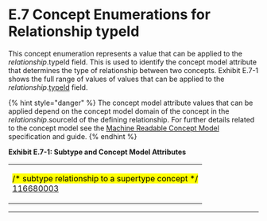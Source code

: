 # E.7 Concept Enumerations for Relationship typeId

This concept enumeration represents a value that can be applied to the _relationship_.typeId field. This is used to identify the concept model attribute that determines the type of relationship between two concepts.  Exhibit E.7-1 shows the full range of values of values that can be applied to the  _relationship_.[typeId](https://confluence.ihtsdotools.org/display/DOCRELFMT/typeId+\(field\)) field.

{% hint style="danger" %}
The concept model attribute values that can be applied depend on the concept model domain of the concept in the _relationship_.sourceId of the defining relationship. For further details related to the concept model see the [Machine Readable Concept Model ](https://app.gitbook.com/o/h8Z6qGxuQrzM9vbx5bPT/s/wLJPOzgAQsSAYr6nhvCl/)specification and guide.
{% endhint %}

**Exhibit E.7-1: Subtype and Concept Model Attributes**

|                                                                                                                                                                                                                                                                                                                                                                                                                                                                                                                                                                                                                                                                                                                                                                                                                                                                                                                                                                                                                                                                                                                                                                                                                                                                                                                                                                                                                                                                                                                                                                                                                                                                                                                                                                                                                                                                                                                                                                                                                                                                                                                                                                                                                                                                                                                                                                                                                                                                                                                                                                                                                                                                                                                                                                                                                                                                                                                                                                                                                                                                                                                                                                                                                                                                                                                                                                                                                                                                                                                                                                                                                                                                                                                                                                                                                                                                                                                                                                                                                                                                                                                                                                                                                                                                                                                                                                                                                                                                                                                                                                                                                                                                                                                                                                                                                                                                                                                                                                                                                                                                                                                                                                                                                                                                                                                                                                                                                                                                                                                                                                                                                                                                                                                                                                                                                                                                                                                                                                                                                                                                                                                                                                                                                                                                                                                                                                                                                                                                                                                                                                                                                                                                                                                                                                                                                                                                                                                                                                                                                                                                                                                                                                                                                                                                                                                                                                                                                                                                                                                                                                                                                                                                                                                                                                                                                                                                                                                                                                                                                                                                                                                                                                                                                                                                                                                                                                                                                                                                                                                                                                                                                                                                                                                                                                                                                                                                                                                                                                                                                                                                                                                                                                                                                                                                                                                                                                                                                                                                                                                                                                                                                                                                                                                                                                                                                                                                                                                                                                                                                                                                                                                                                                                                                                                                                                                                                                                                                                                                                                                                                                                                                                                                                                                                                                                                                                                                                                                                                                                                                                                                                                                                                                                                                                                                                                                                                                                                                                                                                                                                                                                                                                                                                                                                                                                                                                                                                                                                            |
| ------------------------------------------------------------------------------------------------------------------------------------------------------------------------------------------------------------------------------------------------------------------------------------------------------------------------------------------------------------------------------------------------------------------------------------------------------------------------------------------------------------------------------------------------------------------------------------------------------------------------------------------------------------------------------------------------------------------------------------------------------------------------------------------------------------------------------------------------------------------------------------------------------------------------------------------------------------------------------------------------------------------------------------------------------------------------------------------------------------------------------------------------------------------------------------------------------------------------------------------------------------------------------------------------------------------------------------------------------------------------------------------------------------------------------------------------------------------------------------------------------------------------------------------------------------------------------------------------------------------------------------------------------------------------------------------------------------------------------------------------------------------------------------------------------------------------------------------------------------------------------------------------------------------------------------------------------------------------------------------------------------------------------------------------------------------------------------------------------------------------------------------------------------------------------------------------------------------------------------------------------------------------------------------------------------------------------------------------------------------------------------------------------------------------------------------------------------------------------------------------------------------------------------------------------------------------------------------------------------------------------------------------------------------------------------------------------------------------------------------------------------------------------------------------------------------------------------------------------------------------------------------------------------------------------------------------------------------------------------------------------------------------------------------------------------------------------------------------------------------------------------------------------------------------------------------------------------------------------------------------------------------------------------------------------------------------------------------------------------------------------------------------------------------------------------------------------------------------------------------------------------------------------------------------------------------------------------------------------------------------------------------------------------------------------------------------------------------------------------------------------------------------------------------------------------------------------------------------------------------------------------------------------------------------------------------------------------------------------------------------------------------------------------------------------------------------------------------------------------------------------------------------------------------------------------------------------------------------------------------------------------------------------------------------------------------------------------------------------------------------------------------------------------------------------------------------------------------------------------------------------------------------------------------------------------------------------------------------------------------------------------------------------------------------------------------------------------------------------------------------------------------------------------------------------------------------------------------------------------------------------------------------------------------------------------------------------------------------------------------------------------------------------------------------------------------------------------------------------------------------------------------------------------------------------------------------------------------------------------------------------------------------------------------------------------------------------------------------------------------------------------------------------------------------------------------------------------------------------------------------------------------------------------------------------------------------------------------------------------------------------------------------------------------------------------------------------------------------------------------------------------------------------------------------------------------------------------------------------------------------------------------------------------------------------------------------------------------------------------------------------------------------------------------------------------------------------------------------------------------------------------------------------------------------------------------------------------------------------------------------------------------------------------------------------------------------------------------------------------------------------------------------------------------------------------------------------------------------------------------------------------------------------------------------------------------------------------------------------------------------------------------------------------------------------------------------------------------------------------------------------------------------------------------------------------------------------------------------------------------------------------------------------------------------------------------------------------------------------------------------------------------------------------------------------------------------------------------------------------------------------------------------------------------------------------------------------------------------------------------------------------------------------------------------------------------------------------------------------------------------------------------------------------------------------------------------------------------------------------------------------------------------------------------------------------------------------------------------------------------------------------------------------------------------------------------------------------------------------------------------------------------------------------------------------------------------------------------------------------------------------------------------------------------------------------------------------------------------------------------------------------------------------------------------------------------------------------------------------------------------------------------------------------------------------------------------------------------------------------------------------------------------------------------------------------------------------------------------------------------------------------------------------------------------------------------------------------------------------------------------------------------------------------------------------------------------------------------------------------------------------------------------------------------------------------------------------------------------------------------------------------------------------------------------------------------------------------------------------------------------------------------------------------------------------------------------------------------------------------------------------------------------------------------------------------------------------------------------------------------------------------------------------------------------------------------------------------------------------------------------------------------------------------------------------------------------------------------------------------------------------------------------------------------------------------------------------------------------------------------------------------------------------------------------------------------------------------------------------------------------------------------------------------------------------------------------------------------------------------------------------------------------------------------------------------------------------------------------------------------------------------------------------------------------------------------------------------------------------------------------------------------------------------------------------------------------------------------------------------------------------------------------------------------------------------------------------------------------------------------------------------------------------------------------------------------------------------------------------------------------------------------------------------------------------------------------------------------------------------------------------------------------------------------------------------------------------------------------------------------------------------------------------------------------------------------------------------------------------------------------------------------------------------------------------------------------------------------------------------------------------------------------------------------------------------------------------------------------------------------------------------------------------------------------------------------------------------------------------------------------------------------------------------------------------------------------------------------------------------------------------------------------------------------------------------------------------------------------------------------------------------------------------------------------------------------------------------------------------------------------------------------------------------------------------------------------------------------------------------------------------------------------------------------------------------------------------------------------------------------------------------------------------------------------------------------------------------------------------------------------------------------------------------------------------------------ |
| <p><mark style="color:$success;">/*  subtype relationship to a supertype concept  */</mark><br><a href="http://snomed.info/id/116680003">116680003 |Is a|</a><br><br><a href="http://snomed.info/id/2472316017">2472316017 |Concept model attribute|</a><br>    <mark style="color:$success;">/*  concept model attributes that take concepts as values  */</mark><br>     <a href="http://snomed.info/id/762705008">762705008 |Concept model object attribute|</a>  <br>         <a href="http://snomed.info/id/47429007">47429007 |Associated with|</a><br>             <a href="http://snomed.info/id/42752001">42752001 |Due to|</a><br>             <a href="http://snomed.info/id/246075003">246075003 |Causative agent|</a><br>             <a href="http://snomed.info/id/726633004">726633004 |Temporally related to|</a><br>                 <a href="http://snomed.info/id/255234002">255234002 |After|</a><br>                 <a href="http://snomed.info/id/288556008">288556008 |Before|</a><br>                 <a href="http://snomed.info/id/371881003">371881003 |During|</a><br>         <a href="http://snomed.info/id/116676008">116676008 |Associated morphology|</a><br>         <a href="http://snomed.info/id/116686009">116686009 |Has specimen|</a><br>         <a href="http://snomed.info/id/118168003">118168003 |Specimen source morphology|</a><br>         <a href="http://snomed.info/id/118169006">118169006 |Specimen source topography|</a><br>         <a href="http://snomed.info/id/118170007">118170007 |Specimen source identity|</a><br>         <a href="http://snomed.info/id/118171006">118171006 |Specimen procedure|</a><br>         <a href="http://snomed.info/id/131195008">131195008 |Subject of information|</a><br>         <a href="http://snomed.info/id/246090004">246090004 |Associated finding|</a><br>         <a href="http://snomed.info/id/246093002">246093002 |Component|</a><br>         <a href="http://snomed.info/id/246112005">246112005 |Severity|</a><br>         <a href="http://snomed.info/id/246454002">246454002 |Occurrence|</a><br>         <a href="http://snomed.info/id/246456000">246456000 |Episodicity|</a><br>         <a href="http://snomed.info/id/246501002">246501002 |Technique|</a><br>         <a href="http://snomed.info/id/246513007">246513007 |Revision status|</a><br>         <a href="http://snomed.info/id/246514001">246514001 |Units|</a><br>         <a href="http://snomed.info/id/260507000">260507000 |Access|</a><br>         <a href="http://snomed.info/id/260686004">260686004 |Method|</a><br>         <a href="http://snomed.info/id/260870009">260870009 |Priority|</a><br>         <a href="http://snomed.info/id/263502005">263502005 |Clinical course|</a><br>         <a href="http://snomed.info/id/272741003">272741003 |Laterality|</a><br>         <a href="http://snomed.info/id/363589002">363589002 |Associated procedure|</a><br>         <a href="http://snomed.info/id/363698007">363698007 |Finding site|</a><br>         <a href="http://snomed.info/id/363701004">363701004 |Direct substance|</a><br>         <a href="http://snomed.info/id/363702006">363702006 |Has focus|</a><br>         <a href="http://snomed.info/id/363703001">363703001 |Has intent|</a><br>         <a href="http://snomed.info/id/363704007">363704007 |Procedure site|</a><br>             <a href="http://snomed.info/id/405813007">405813007 |Procedure site - Direct|</a><br>             <a href="http://snomed.info/id/405814001">405814001 |Procedure site - Indirect|</a><br>         <a href="http://snomed.info/id/363705008">363705008 |Has definitional manifestation|</a><br>         <a href="http://snomed.info/id/363713009">363713009 |Has interpretation|</a><br>         <a href="http://snomed.info/id/363714003">363714003 |Interprets|</a><br>         <a href="http://snomed.info/id/370129005">370129005 |Measurement method|</a><br>         <a href="http://snomed.info/id/370130000">370130000 |Property|</a><br>         <a href="http://snomed.info/id/370131001">370131001 |Recipient category|</a><br>         <a href="http://snomed.info/id/370132008">370132008 |Scale type|</a><br>         <a href="http://snomed.info/id/370133003">370133003 |Specimen substance|</a><br>         <a href="http://snomed.info/id/370134009">370134009 |Time aspect|</a><br>         <a href="http://snomed.info/id/370135005">370135005 |Pathological process|</a><br>         <a href="http://snomed.info/id/405815000">405815000 |Procedure device|</a><br>             <a href="http://snomed.info/id/363699004">363699004 |Direct device|</a><br>             <a href="http://snomed.info/id/363710007">363710007 |Indirect device|</a><br>             <a href="http://snomed.info/id/424226004">424226004 |Using device|</a><br>                 <a href="http://snomed.info/id/425391005">425391005 |Using access device|</a><br>         <a href="http://snomed.info/id/405816004">405816004 |Procedure morphology|</a><br>             <a href="http://snomed.info/id/363700003">363700003 |Direct morphology|</a><br>             <a href="http://snomed.info/id/363709002">363709002 |Indirect morphology|</a><br>         <a href="http://snomed.info/id/408729009">408729009 |Finding context|</a><br>         <a href="http://snomed.info/id/408730004">408730004 |Procedure context|</a><br>         <a href="http://snomed.info/id/408731000">408731000 |Temporal context|</a><br>         <a href="http://snomed.info/id/408732007">408732007 |Subject relationship context|</a><br>         <a href="http://snomed.info/id/410675002">410675002 |Route of administration|</a><br>         <a href="http://snomed.info/id/411116001">411116001 |Has manufactured dose form|</a><br>         <a href="http://snomed.info/id/418775008">418775008 |Finding method|</a><br>         <a href="http://snomed.info/id/419066007">419066007 |Finding informer|</a><br>         <a href="http://snomed.info/id/424244007">424244007 |Using energy|</a><br>         <a href="http://snomed.info/id/424361007">424361007 |Using substance|</a><br>         <a href="http://snomed.info/id/424876005">424876005 |Surgical approach|</a><br>         <a href="http://snomed.info/id/609096000">609096000 |Role group|</a><br>         <a href="http://snomed.info/id/704319004">704319004 |Inheres in|</a><br>         <a href="http://snomed.info/id/704320005">704320005 |Towards|</a><br>         <a href="http://snomed.info/id/704321009">704321009 |Characterizes|</a><br>         <a href="http://snomed.info/id/704322002">704322002 |Process agent|</a><br>         <a href="http://snomed.info/id/704323007">704323007 |Process duration|</a><br>         <a href="http://snomed.info/id/704324001">704324001 |Process output|</a><br>         <a href="http://snomed.info/id/704325000">704325000 |Relative to|</a><br>         <a href="http://snomed.info/id/704326004">704326004 |Precondition|</a><br>         <a href="http://snomed.info/id/704327008">704327008 |Direct site|</a><br>         <a href="http://snomed.info/id/704346009">704346009 |Specified by|</a><br>         <a href="http://snomed.info/id/704347000">704347000 |Observes|</a><br>         <a href="http://snomed.info/id/704647008">704647008 |Is about|</a><br>         <a href="http://snomed.info/id/718497002">718497002 |Inherent location|</a><br>         <a href="http://snomed.info/id/719715003">719715003 |Relative to part of|</a><br>         <a href="http://snomed.info/id/719722006">719722006 |Has realization|</a><br>         <a href="http://snomed.info/id/726542003">726542003 |Has disposition|</a><br>         <a href="http://snomed.info/id/732943007">732943007 |Has BoSS|</a><br>         <a href="http://snomed.info/id/732944001">732944001 |Has presentation strength numerator value|</a><br>         <a href="http://snomed.info/id/732945000">732945000 |Has presentation strength numerator unit|</a><br>         <a href="http://snomed.info/id/732946004">732946004 |Has presentation strength denominator value|</a><br>         <a href="http://snomed.info/id/732947008">732947008 |Has presentation strength denominator unit|</a><br>         <a href="http://snomed.info/id/733722007">733722007 |Has concentration strength denominator unit|</a><br>         <a href="http://snomed.info/id/733723002">733723002 |Has concentration strength denominator value|</a><br>         <a href="http://snomed.info/id/733724008">733724008 |Has concentration strength numerator value|</a><br>         <a href="http://snomed.info/id/733725009">733725009 |Has concentration strength numerator unit|</a><br>         <a href="http://snomed.info/id/733928003">733928003 |All or part of|</a><br>             <a href="http://snomed.info/id/774081006">774081006 |Proper part of|</a><br>                 <a href="http://snomed.info/id/733930001">733930001 |Regional part of|</a><br>                     <a href="http://snomed.info/id/733933004">733933004 |Lateral half of|</a><br>                 <a href="http://snomed.info/id/733931002">733931002 |Constitutional part of|</a><br>                 <a href="http://snomed.info/id/733932009">733932009 |Systemic part of|</a><br>         <a href="http://snomed.info/id/734136001">734136001 |Contained in|</a><br>         <a href="http://snomed.info/id/734137005">734137005 |Tributary of|</a><br>         <a href="http://snomed.info/id/736472000">736472000 |Has dose form administration method|</a><br>         <a href="http://snomed.info/id/736473005">736473005 |Has dose form transformation|</a><br>         <a href="http://snomed.info/id/736474004">736474004 |Has dose form intended site|</a><br>         <a href="http://snomed.info/id/736475003">736475003 |Has dose form release characteristic|</a><br>         <a href="http://snomed.info/id/736476002">736476002 |Has basic dose form|</a><br>         <a href="http://snomed.info/id/736518005">736518005 |Has state of matter|</a><br>         <a href="http://snomed.info/id/738774007">738774007 |Is modification of|</a><br>         <a href="http://snomed.info/id/762951001">762951001 |Has ingredient|</a><br>             <a href="http://snomed.info/id/127489000">127489000 |Has active ingredient|</a><br>                 <a href="http://snomed.info/id/762949000">762949000 |Has precise active ingredient|</a><br>         <a href="http://snomed.info/id/763032000">763032000 |Has unit of presentation|</a><br>         <a href="http://snomed.info/id/766939001">766939001 |Plays role|</a><br>         <a href="http://snomed.info/id/766952006">766952006 |Count of base of active ingredient|</a><br>         <a href="http://snomed.info/id/766953001">766953001 |Count of active ingredient|</a><br>         <a href="http://snomed.info/id/766954007">766954007 |Count of base and modification pair|</a><br>         <a href="http://snomed.info/id/774158006">774158006 |Has product name|</a><br>         <a href="http://snomed.info/id/774159003">774159003 |Has supplier|</a><br>         <a href="http://snomed.info/id/774160008">774160008 |Contains clinical drug|</a><br>         <a href="http://snomed.info/id/774161007">774161007 |Has pack size|</a><br>         <a href="http://snomed.info/id/774163005">774163005 |Has pack size unit|</a><br>         <a href="http://snomed.info/id/784276002">784276002 |Count of clinical drug type|</a><br><br>    <mark style="color:$success;">/*  concept model attributes that take concrete data values  */</mark><br>     <a href="http://snomed.info/id/762706009">762706009 |Concept model data attribute|</a><br>        <mark style="color:$success;">/*   values will be added for planned future use  */</mark></p> |

***

